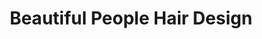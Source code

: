 ---
title: "Beautiful People Hair Design"
url: /bellevue/beautiful-people-hair-design/
shop: beauty
---